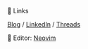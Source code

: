 🔗 Links
<p align="left">
  <a href="https://kevingil.com">Blog</a> /
  <a href="https://www.linkedin.com/in/kevingil/">LinkedIn</a> /
  <a href="https://www.threads.net/@kvngil">Threads</a> 
</p>


📄 Editor: [Neovim](https://github.com/kevingil/kevingil/tree/main/nvim)


